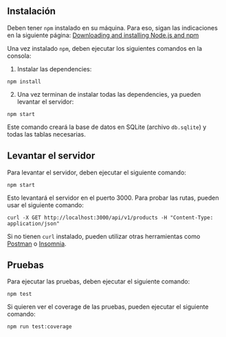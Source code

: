 ## Instalación

Deben tener `npm` instalado en su máquina. Para eso, sigan las indicaciones en la siguiente página: [Downloading and installing Node.js and npm](https://docs.npmjs.com/downloading-and-installing-node-js-and-npm)

Una vez instalado `npm`, deben ejecutar los siguientes comandos en la consola:

1. Instalar las dependencies:

```
npm install
```

2. Una vez terminan de instalar todas las dependencies, ya pueden levantar el servidor:

```
npm start
```

Este comando creará la base de datos en SQLite (archivo `db.sqlite`) y todas las tablas necesarias.

## Levantar el servidor

Para levantar el servidor, deben ejecutar el siguiente comando:

```
npm start
```

Esto levantará el servidor en el puerto 3000. Para probar las rutas, pueden usar el siguiente comando:

```
curl -X GET http://localhost:3000/api/v1/products -H "Content-Type: application/json"
```

Si no tienen `curl` instalado, pueden utilizar otras herramientas como [Postman](https://www.postman.com/) o [Insomnia](https://insomnia.rest/).

## Pruebas

Para ejecutar las pruebas, deben ejecutar el siguiente comando:

```
npm test
```

Si quieren ver el coverage de las pruebas, pueden ejecutar el siguiente comando:

```
npm run test:coverage
```